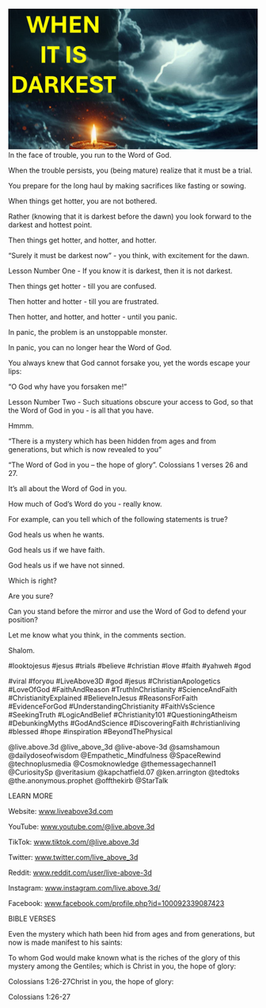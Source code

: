 ![Video cover image](./cover.jpg)
In the face of trouble, you run to the Word of God.

When the trouble persists, you (being mature) realize that it must be a trial.

You prepare for the long haul by making sacrifices like fasting or sowing.

When things get hotter, you are not bothered.

Rather (knowing that it is darkest before the dawn) you look forward to the darkest and hottest point. 

Then things get hotter, and hotter, and hotter.

“Surely it must be darkest now” - you think, with excitement for the dawn.

Lesson Number One - If you know it is darkest, then it is not darkest.

Then things get hotter - till you are confused.

Then hotter and hotter - till you are frustrated.

Then hotter, and hotter, and hotter - until you panic.

In panic, the problem is an unstoppable monster.

In panic, you can no longer hear the Word of God.

You always knew that God cannot forsake you, yet the words escape your lips:

“O God why have you forsaken me!”

Lesson Number Two - Such situations obscure your access to God, so that the Word of God in you - is all that you have.

Hmmm.

“There is a mystery which has been hidden from ages and from generations, but which is now revealed to you” 

“The Word of God in you – the hope of glory”. Colossians 1 verses 26 and 27.

It’s all about the Word of God in you.

How much of God’s Word do you - really know.

For example, can you tell which of the following statements is true?

God heals us when he wants.

God heals us if we have faith.

God heals us if we have not sinned.

Which is right?

Are you sure?

Can you stand before the mirror and use the Word of God to defend your position?

Let me know what you think, in the comments section.

Shalom.


#looktojesus #jesus #trials #believe #christian #love #faith #yahweh #god 

#viral #foryou #LiveAbove3D #god #jesus #ChristianApologetics #LoveOfGod #FaithAndReason #TruthInChristianity #ScienceAndFaith #ChristianityExplained #BelieveInJesus #ReasonsForFaith #EvidenceForGod #UnderstandingChristianity #FaithVsScience #SeekingTruth #LogicAndBelief #Christianity101 #QuestioningAtheism #DebunkingMyths #GodAndScience #DiscoveringFaith #christianliving #blessed #hope #inspiration #BeyondThePhysical

@live.above.3d @live_above_3d @live-above-3d @samshamoun @dailydoseofwisdom @Empathetic_Mindfulness @SpaceRewind @technoplusmedia @Cosmoknowledge @themessagechannel1 @CuriositySp @veritasium @kapchatfield.07 @ken.arrington @tedtoks @the.anonymous.prophet @offthekirb @StarTalk


LEARN MORE

Website: www.liveabove3d.com

YouTube: www.youtube.com/@live.above.3d

TikTok: www.tiktok.com/@live.above.3d

Twitter: www.twitter.com/live_above_3d

Reddit: www.reddit.com/user/live-above-3d

Instagram: www.instagram.com/live.above.3d/

Facebook: www.facebook.com/profile.php?id=100092339087423


BIBLE VERSES

Even the mystery which hath been hid from ages and from generations, but now is made manifest to his saints:

To whom God would make known what is the riches of the glory of this mystery among the Gentiles; which is Christ in you, the hope of glory:

Colossians 1:26-27Christ in you, the hope of glory:

Colossians 1:26-27
